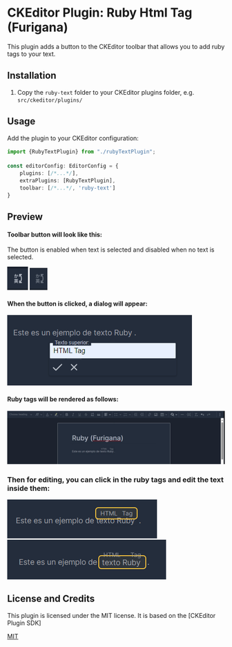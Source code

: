 # CKEditor Plugin: Ruby Html Tag (Furigana)

This plugin adds a button to the CKEditor toolbar that allows you to add ruby tags to your text.

## Installation
1. Copy the `ruby-text` folder to your CKEditor plugins folder, e.g. `src/ckeditor/plugins/`

## Usage
Add the plugin to your CKEditor configuration:

```typescript
import {RubyTextPlugin} from "./rubyTextPlugin";

const editorConfig: EditorConfig = {
    plugins: [/*...*/],
    extraPlugins: [RubyTextPlugin],
    toolbar: [/*...*/, 'ruby-text']
}
```

## Preview
#### Toolbar button will look like this:
The button is enabled when text is selected and disabled when no text is selected.

![Button Enabled](preview/img.png) ![Button Disabled](preview/img_1.png)

#### When the button is clicked, a dialog will appear:
![Dialog](preview/img_2.png)

#### Ruby tags will be rendered as follows:

![Preview](./preview/Preview%202.jpeg)

### Then for editing, you can click in the ruby tags and edit the text inside them:

![Edit RT Tag](preview/rt-tag.png)
![Edit base text](preview/base-text.png)

## License and Credits
This plugin is licensed under the MIT license. It is based on the [CKEditor Plugin SDK]

[MIT](https://choosealicense.com/licenses/mit/)

